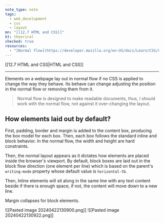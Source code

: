 ```yaml
---
note_type: note
tags:
  - web_development
  - css
  - layout
mn: "[[12.7 HTML and CSS]]"
kt: theorical
checked: true
resources:
  - "[Normal flow](https://developer.mozilla.org/en-US/docs/Learn/CSS/CSS_layout/Normal_Flow)"
---
```

[[12.7 HTML and CSS|HTML and CSS]]

---
Elements on a webpage lay out in normal flow if no CSS is applied to change the way they behave. Its behave can change adjusting the position in the normal flow or removing them from it. 

>Normal flow is designed to make readable documents, thus, I should work with the normal flow, not against it over-changing the layout.

## How elements laid out by default?
First, padding, border and margin is added to the content box, producing the box model for each box. Then, each box follows the standard inline and block behavior. In the normal flow, the width and height are hard constraints. 

Then, the normal layout appears as it dictates how elements are placed inside the browser's viewport. By default, block boxes are laid out in the block flow direction (one element per line) which is based on the parent's `writing-mode` property whose default value is `horizontal-tb`.

Then, Inline elements will sit along in the same line with any text content beside if there is enough space, if not, the content will move down to a new line. 

Margin collapses for block elements. 

![[Pasted image 20240422130900.png]]
![[Pasted image 20240422130922.png]]